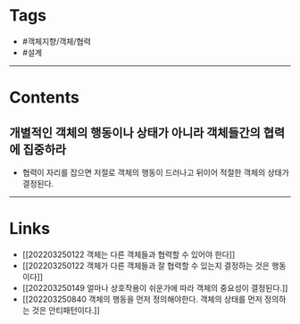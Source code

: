 # Tags 
- #객체지향/객체/협력 
- #설계


---
# Contents 
## 개별적인 객체의 행동이나 상태가 아니라 객체들간의 협력에 집중하라
- 협력이 자리를 잡으면 저절로 객체의 행동이 드러나고 뒤이어 적절한 객체의 상태가 결정된다.


---
# Links
- [[202203250122 객체는 다른 객체들과 협력할 수 있어야 한다]]
- [[202203250122 객체가 다른 객체들과 잘 협력할 수 있는지 결정하는 것은 행동이다]]
- [[202203250149 얼마나 상호작용이 쉬운가에 따라 객체의 중요성이 결정된다.]]
- [[202203250840 객체의 행동을 먼저 정의해야한다. 객체의 상태를 먼저 정의하는 것은 안티패턴이다.]]
